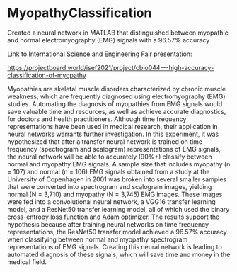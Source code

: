 # MyopathyClassification
Created a neural network in MATLAB that distinguished between myopathic and normal electromyography (EMG) signals with a 96.57% accuracy

Link to International Science and Engineering Fair presentation:

https://projectboard.world/isef2021/project/cbio044---high-accuracy-classification-of-myopathy

Myopathies are skeletal muscle disorders characterized by chronic muscle weakness, which are frequently diagnosed using electromyography (EMG) studies. Automating the diagnosis of myopathies from EMG signals would save valuable time and resources, as well as achieve accurate diagnostics, for doctors and health practitioners. Although time frequency representations have been used in medical research, their application in neural networks warrants further investigation. In this experiment, it was hypothesized that after a transfer neural network is trained on time frequency (spectrogram and scalogram) representations of EMG signals, the neural network will be able to accurately (90%+) classify between normal and myopathy EMG signals. A sample size that includes myopathy (n = 107) and normal (n = 106) EMG signals obtained from a study at the University of Copenhagen in 2001 was broken into several smaller samples that were converted into spectrogram and scalogram images, yielding normal (N = 3,710) and myopathy (N = 3,745) EMG images. These images were fed into a convolutional neural network, a VGG16 transfer learning model, and a ResNet50 transfer learning model, all of which used the binary cross-entropy loss function and Adam optimizer. The results support the hypothesis because after training neural networks on time frequency representations, the ResNet50 transfer model achieved a 96.57% accuracy when classifying between normal and myopathy spectrogram representations of EMG signals. Creating this neural network is leading to automated diagnosis of these signals, which will save time and money in the medical field.

